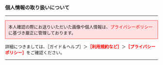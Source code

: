 <h3>個人情報の取り扱いについて</h3>
<hr>

<div style="padding: 10px; margin-top: 15px; margin-bottom: 15px; border: 1px solid #ff3333; background-color: #ffe0e2;">
本人確認の際にお送りいただいた画像や個人情報は、<font color="ff0000">プライバシーポリシー</font>に基づき厳正に管理しております。  
</div>

詳細につきましては、［ガイド＆ヘルプ］＞<font color="ff0000"><strong>［利用規約など］</strong></font>＞<font color="ff0000"><strong>［プライバシーポリシー］</strong></font>をご確認ください。

<hr>